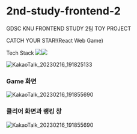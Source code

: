 # 2nd-study-frontend-2

GDSC KNU FRONTEND STUDY 2팀 TOY PROJECT

CATCH YOUR STAR!(React Web Game)

Tech Stack
 <img src="https://img.shields.io/badge/JavaScript-F7DF1E?style=flat&logo=JavaScript&logoColor=white"/><img src="https://img.shields.io/badge/React-61DAFB?style=flat&logo=React&logoColor=white"/>
 

![KakaoTalk_20230216_191825133](https://user-images.githubusercontent.com/48755156/219337808-7dc22b2f-28c1-42e8-9f4e-ab476097a45c.png)

### Game 화면

![KakaoTalk_20230216_191855690](https://user-images.githubusercontent.com/48755156/219338195-99e68648-8aaa-4012-9885-560aa7861a7e.png)

### 클리어 화면과 랭킹 창

![KakaoTalk_20230216_191855690](https://user-images.githubusercontent.com/48755156/219338195-99e68648-8aaa-4012-9885-560aa7861a7e.png)

